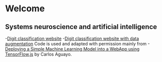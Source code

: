 # Welcome
## Systems neuroscience and artificial intelligence
-[Digit classification website](https://goyhr.github.io/digit_classification_website/tfjs.html)
-[Digit classification website with data augmentation](https://goyhr.github.io/digit_classification_website_with_data_augmentation/tfjs.html)
Code is used and adapted with permission mainly from
-[Deploying a Simple Machine Learning Model into a WebApp using TensorFlow.js](https://towardsdatascience.com/deploying-a-simple-machine-learning-model-into-a-webapp-using-tensorflow-js-3609c297fb04) by Carlos Aguayo.
